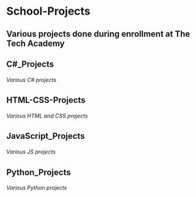 # School-Projects
## Various projects done during enrollment at The Tech Academy

## C#_Projects
###### Various C# projects

## HTML-CSS-Projects
###### Various HTML and CSS projects

## JavaScript_Projects
###### Various JS projects

## Python_Projects
###### Various Python projects
